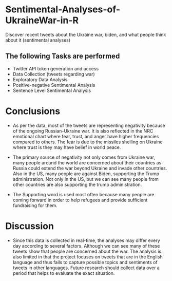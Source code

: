 # Sentimental-Analyses-of-UkraineWar-in-R
Discover recent tweets about the Ukraine war, biden, and what people think about it (sentimental analyses)

## The following Tasks are performed 
- Twitter API token generation and access
- Data Collection (tweets regarding war)
- Exploratory Data Analysis 
- Positive-negative Sentimental Analysis
- Sentence Level Sentimental Analysis 


# Conclusions
- As per the data, most of the tweets are representing negativity because of the ongoing Russian-Ukraine war. It is also reflected in the NRC emotional chart where fear, trust, and anger have higher frequencies compared to others. The fear is due to the missiles shelling on Ukraine where trust is they may have belief in world peace. 

- The primary source of negativity not only comes from Ukraine war, many people around the world are concerned about their countries as Russia could extend the war beyond Ukraine and invade other countries. Also in the US, many people are against Biden, supporting the Trump administration. Not only in the US, but we can see many people from other countries are also supporting the trump administration. 

- The Supporting word is used most often because many people are coming forward in order to help refugees and provide sufficient fundraising for them. 

# Discussion
-   Since this data is collected in real-time, the analyses may differ every day according to several factors. Although we can see many of these tweets show that people are concerned about the war. The analysis is also limited in that the project focuses on tweets that are in the English language and thus fails to capture possible topics and sentiments of tweets in other languages. Future research should collect data over a period that helps to evaluate the exact situation.
